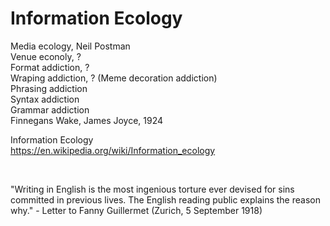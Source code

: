 # Information Ecology

Media ecology, Neil Postman    
Venue econoly, ?      
Format addiction, ?    
Wraping addiction, ?   (Meme decoration addiction)    
Phrasing addiction    
Syntax addiction     
Grammar addiction     
Finnegans Wake, James Joyce, 1924    


Information Ecology      
https://en.wikipedia.org/wiki/Information_ecology


&nbsp;

"Writing in English is the most ingenious torture ever devised for sins committed in previous lives. The English reading public explains the reason why." -
Letter to Fanny Guillermet (Zurich, 5 September 1918)

